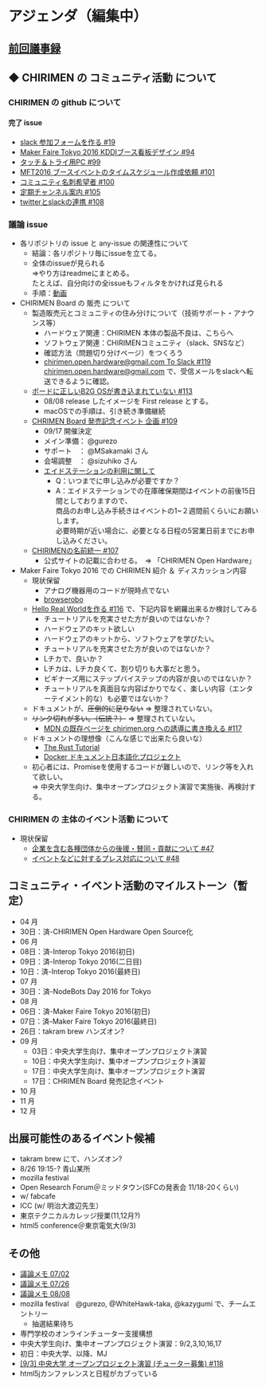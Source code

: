 # アジェンダ（編集中）

## [前回議事録](meeting-2016.07.26.md)

## ◆ CHIRIMEN の コミュニティ活動 について
### CHIRIMEN の github について
#### 完了 issue
* [ slack 参加フォームを作る #19 ](https://is.gd/5aD5TE)
* [ Maker Faire Tokyo 2016 KDDIブース看板デザイン #94 ](https://github.com/chirimen-oh/any-issues/issues/94)
* [ タッチ＆トライ用PC #99 ](https://github.com/chirimen-oh/any-issues/issues/99)
* [ MFT2016 ブースイベントのタイムスケジュール作成依頼 #101 ](https://github.com/chirimen-oh/any-issues/issues/101)
* [ コミュニティ名刺希望者 #100 ](https://is.gd/sE9RWz)
* [ 定期チャンネル案内 #105 ](https://github.com/chirimen-oh/any-issues/issues/105)
* [ twitterとslackの連携 #108 ](https://github.com/chirimen-oh/any-issues/issues/108)

###  議論 issue
* 各リポジトリの issue と any-issue の関連性について
  * 結論：各リポジトリ毎にissueを立てる。
  * 全体のissueが見られる  
    =>やり方はreadmeにまとめる。  
      たとえば、自分向けの全issueもフィルタをかければ見られる
  * 手順：[動画](https://gyazo.com/ec4c28fe9cc9a45260c014bdd048a0a4)
* CHIRIMEN Board の 販売 について
  * 製造販売元とコミュニティの住み分けについて（技術サポート・アナウンス等）
    * ハードウェア関連：CHIRIMEN 本体の製品不良は、こちらへ
    * ソフトウェア関連：CHIRIMENコミュニティ（slack、SNSなど）
    * 確認方法（問題切り分けページ）をつくろう
    * [ chirimen.open.hardware@gmail.com To Slack #119 ](https://github.com/chirimen-oh/any-issues/issues/119)  
    chirimen.open.hardware@gmail.com で、受信メールをslackへ転送できるように確認。
  * [ ボードに正しいB2G OSが書き込まれていない #113 ](https://github.com/chirimen-oh/any-issues/issues/113)
    * 08/08 release したイメージを First release とする。
    * macOSでの手順は、引き続き準備継続
  * [ CHRIMEN Board 発売記念イベント 企画 #109 ](https://github.com/chirimen-oh/any-issues/issues/109)
    * 09/17 開催決定
    * メイン準備： @gurezo
    * サポート　： @MSakamaki さん
    * 会場調整　： @sizuhiko さん
    * [エイドステーションの利用に関して](https://www.switch-science.com/info/aidstation/)
      * Q：いつまでに申し込みが必要ですか？
      * A：エイドステーションでの在庫確保期間はイベントの前後15日間としておりますので、  
        商品のお申し込み手続きはイベントの1~２週間前くらいにお願いします。  
        必要時期が近い場合に、必要となる日程の5営業日前までにお申し込みください。
  * [ CHIRIMENの名前統一 #107 ](https://github.com/chirimen-oh/any-issues/issues/107)
    * 公式サイトの記載に合わせる。　=> 「CHIRIMEN Open Hardware」
* Maker Faire Tokyo 2016 での CHIRIMEN 紹介 ＆ ディスカッション内容
  * 現状保留
    * アナログ機器用のコードが現時点でない
    * [browserobo](https://github.com/browserobo/)
  * [Hello Real Worldを作る #116](https://github.com/chirimen-oh/any-issues/issues/116) で、下記内容を網羅出来るか検討してみる
    * チュートリアルを充実させた方が良いのではないか？
    * ハードウェアのキット欲しい
    * ハードウェアのキットから、ソフトウェアを学びたい。
    * チュートリアルを充実させた方が良いのではないか？
    * Lチカで、良いか？
    * Lチカは、Lチカ良くて、割り切りも大事だと思う。
    * ビギナーズ用にステップバイステップの内容が良いのではないか？
    * チュートリアルを真面目な内容ばかりでなく、楽しい内容（エンターテイメント的な）も必要ではないか？
  * ドキュメントが、~~圧倒的に足りない~~ => 整理されていない。
  * ~~リンク切れが多い。（伝統？）~~ => 整理されていない。
    * [ MDN の既存ページを chirimen.org への誘導に書き換える #117 ](https://github.com/chirimen-oh/any-issues/issues/117)
  * ドキュメントの理想像（こんな感じで出来たら良いな）
    * [The Rust Tutorial](https://doc.rust-lang.org/book/)
    * [Docker ドキュメント日本語化プロジェクト](http://docs.docker.jp/index.html)
  * 初心者には、Promiseを使用するコードが難しいので、リンク等を入れて欲しい。  
    => 中央大学生向け、集中オープンプロジェクト演習で実施後、再検討する。

### CHIRIMEN の 主体のイベント活動 について
* 現状保留
  * [ 企業を含む各種団体からの後援・賛同・貢献について #47  ](https://is.gd/y9GQVO)
  * [ イベントなどに対するプレス対応について #48  ](https://is.gd/03PdBo)

## コミュニティ・イベント活動のマイルストーン（暫定）
* 04 月
 * 30日：済-CHIRIMEN Open Hardware Open Source化
* 06 月
 * 08日：済-Interop Tokyo 2016(初日)
 * 09日：済-Interop Tokyo 2016(二日目)
 * 10日：済-Interop Tokyo 2016(最終日)
* 07 月
 * 30日：済-NodeBots Day 2016 for Tokyo
* 08 月
 * 06日：済-Maker Faire Tokyo 2016(初日)
 * 07日：済-Maker Faire Tokyo 2016(最終日)
 * 26日：takram brew ハンズオン?
* 09 月
  * 03日：中央大学生向け、集中オープンプロジェクト演習
  * 10日：中央大学生向け、集中オープンプロジェクト演習
  * 17日：中央大学生向け、集中オープンプロジェクト演習
  * 17日：CHRIMEN Board 発売記念イベント
* 10 月
* 11 月
* 12 月

## 出展可能性のあるイベント候補
* takram brew にて、ハンズオン?
 * 8/26 19:15-? 青山某所
* mozilla festival
* Open Research Forum＠ミッドタウン(SFCの発表会 11/18-20くらい)
* w/ fabcafe
* ICC (w/ 明治大渡辺先生）
* 東京テクニカルカレッジ授業(11,12月?)
* html5 conference＠東京電気大(9/3)

## その他
* [議論メモ 07/02](https://public.etherpad-mozilla.org/p/chirimen-20160702)
* [議論メモ 07/26](https://public.etherpad-mozilla.org/p/chirimen-20160726)
* [議論メモ 08/08](https://public.etherpad-mozilla.org/p/chirimen-20160808)
* mozilla festival　@gurezo, @WhiteHawk-taka, @kazygumi で、チームエントリー
  * 抽選結果待ち
* 専門学校のオンラインチューター支援構想
* 中央大学生向け、集中オープンプロジェクト演習：9/2,3,10,16,17
 * 初日：中央大学、以降、MJ
 * [ [9/3] 中央大学 オープンプロジェクト演習 (チューター募集) #118 ](https://github.com/chirimen-oh/any-issues/issues/118)
 * html5jカンファレンスと日程がカブっている
